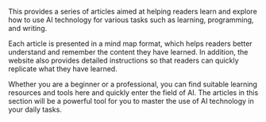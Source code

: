 This provides a series of articles aimed at helping readers learn and explore how to use AI technology for various tasks such as learning, programming, and writing.

Each article is presented in a mind map format, which helps readers better understand and remember the content they have learned. In addition, the website also provides detailed instructions so that readers can quickly replicate what they have learned.

Whether you are a beginner or a professional, you can find suitable learning resources and tools here and quickly enter the field of AI. The articles in this section will be a powerful tool for you to master the use of AI technology in your daily tasks.
